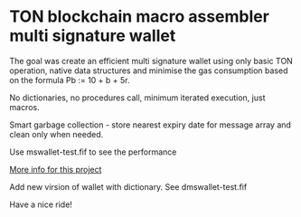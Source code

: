 # TON blockchain macro assembler multi signature wallet

The goal was create an efficient multi signature wallet using only basic TON operation, native data structures and minimise the gas consumption based on the formula Pb := 10 + b + 5r. 

No dictionaries, no procedures call, minimum iterated execution, just macros. 

Smart garbage collection - store nearest expiry date for message array and clean only when needed. 

Use mswallet-test.fif to see the performance

[More info for this project](HOWTO.pdf)

Add new virsion of wallet with dictionary. See dmswallet-test.fif 

Have a nice ride!

